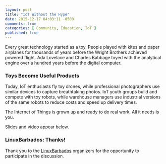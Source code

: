 ```yaml
---
layout: post
title: "IoT Without the Hype"
date: 2015-12-17 04:03:11 -0500
comments: true
categories: [ Community, Education, IoT ]
published: true
---
```


Every great technology started as a toy. People played with kites and paper airplanes for thousands of years before the Wright Brothers achieved powered flight. Ada Lovelace and Charles Babbage toyed with the analytical engine over a hundred years before the digital computer.

<!--more-->

### Toys Become Useful Products

Today, IoT enthusiasts fly toy drones, while professional photographers use similar devices to capture breathtaking photos. IoT youth groups build and compete with toy robots, while warehouse managers use industrial versions of the same robots to reduce costs and speed up delivery times.

The Internet of Things is grown up and ready to do real work. All it needs is you.

Slides and video appear below.

<center><script async class="speakerdeck-embed" data-id="f8efff9826f149f99c5f404494d261f4" data-ratio="1.77777777777778" src="//speakerdeck.com/assets/embed.js"></script></center>


### LinuxBarbados: Thanks!

Thank you to the [LinuxBarbados](http://linuxbarbados.com) organizers for the opportunity to participate in the discussion.
